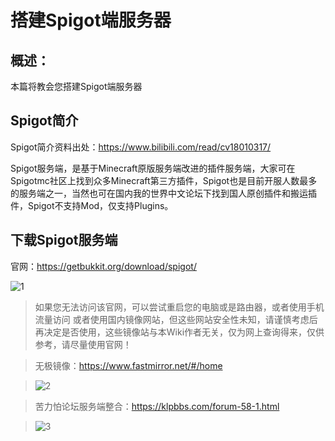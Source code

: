 # 搭建Spigot端服务器
## 概述：
本篇将教会您搭建Spigot端服务器

## Spigot简介
Spigot简介资料出处：https://www.bilibili.com/read/cv18010317/

Spigot服务端，是基于Minecraft原版服务端改进的插件服务端，大家可在Spigotmc社区上找到众多Minecraft第三方插件，Spigot也是目前开服人数最多的服务端之一，当然也可在国内我的世界中文论坛下找到国人原创插件和搬运插件，Spigot不支持Mod，仅支持Plugins。

## 下载Spigot服务端
官网：https://getbukkit.org/download/spigot/

![1](https://image.wbr941.us.kg/file/24ec7c2e2902ecfc0a9ab.png)

>如果您无法访问该官网，可以尝试重启您的电脑或是路由器，或者使用手机流量访问
>或者使用国内镜像网站，但这些网站安全性未知，请谨慎考虑后再决定是否使用，这些镜像站与本Wiki作者无关，仅为网上查询得来，仅供参考，请尽量使用官网！

>无极镜像：https://www.fastmirror.net/#/home

>![2](https://image.wbr941.us.kg/file/8915d122e9d276b150dc9.jpg)

>苦力怕论坛服务端整合：https://klpbbs.com/forum-58-1.html

>![3](https://image.wbr941.us.kg/file/9200cc4832ee51cf68db4.jpg)
